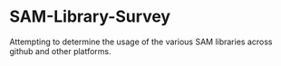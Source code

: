 # SAM-Library-Survey
Attempting to determine the usage of the various SAM libraries across github and other platforms.
